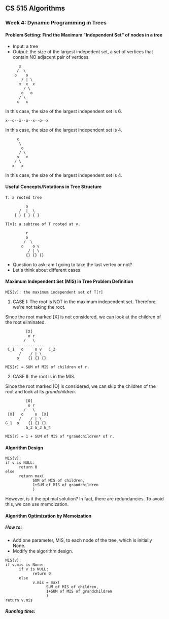 ## CS 515 Algorithms  
### Week 4: Dynamic Programming in Trees

#### Problem Setting: Find the Maximum "Independent Set" of nodes in a tree
* Input: a tree
* Output: the size of the largest indepedent set, a set of vertices that contain NO adjacent pair of vertices.

```  
      x 
     /  \
    o    o
       / | \
      x  x  x
        / \
       o   o
      / \
     x   x
``` 
In this case, the size of the largest independent set is 6.

```
x--o--x--o--x--o--x
```
In this case, the size of the largest independent set is 4. 

```
     x
      \
       o
      / \
     o   x
    / \
   x   x
```
In this case, the size of the largest independent set is 4.


     
#### Useful Concepts/Notations in Tree Structure

```
T: a rooted tree

         o
      /  |  \
    { } { } { }
    
T[v]: a subtree of T rooted at v.

         r
         o
        /  \
       o    o v
          / | \
         {} {} {}
```
         
- Question to ask: am I going to take the last vertex or not? 
- Let's think about different cases.

#### Maximum Independent Set (MIS) in Tree Problem Definition

```
MIS[v]: the maximum independent set of T[r]
```

1. CASE I: The root is NOT in the maximum independent set. Therefore, we're not taking the root.

Since the root marked [X] is not considered, we can look at the children of the root eliminated.
```
         [X]
          o r
        /   \
     ------------
 C_1   o     o v   C_2
      /    / | \
     o    {} {} {}
         
MIS[r] = SUM of MIS of children of r.
```

2. CASE II: the root is in the MIS. 

Since the root marked [O] is considered, we can skip the children of the root and look at its *grandchildren*.
```
         [O]
          o r
        /   \
 [X]   o     o  [X] 
      /    / | \
G_1  o    {} {} {}
         G_2 G_3 G_4
         
MIS[r] = 1 + SUM of MIS of *grandchildren* of r.
```


#### Algorithm Design 

```
MIS(v):
if v is NULL:
      return 0
else 
      return max(
            SUM of MIS of children, 
            1+SUM of MIS of grandchildren
            )
```

However, is it the optimal solution? In fact, there are redundancies. To avoid this, we can use memoization. 

#### Algorithm Optimization by Memoization 

##### How to: 
- Add one parameter, MIS, to each node of the tree, which is initially None. 
- Modify the algorithm design.

```
MIS(v):
if v.mis is None:
      if v is NULL:
            return 0
      else 
            v.mis = max(
                  SUM of MIS of children, 
                  1+SUM of MIS of grandchildren
                  )
return v.mis
```

##### Running time: 
